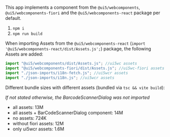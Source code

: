 This app implements a component from the `@ui5/webcomponents`, `@ui5/webcomponents-fiori` and the `@ui5/webcomponents-react` package per default.

1. `npm i`
2. `npm run build`

When importing Assets from the `@ui5/webcomponents-react` (`import '@ui5/webcomponents-react/dist/Assets.js';`) package, the following Assets are added:

```ts
import "@ui5/webcomponents/dist/Assets.js"; //ui5wc assets
import "@ui5/webcomponents-fiori/dist/Assets.js"; //ui5wc-fiori assets
import "./json-imports/i18n-fetch.js"; //ui5wcr assets
import "./json-imports/i18n.js"; //ui5wcr assets
```

Different bundle sizes with different assets (bundled via `tsc && vite build`):

_If not stated otherwise, the BarcodeScannerDialog was not imported_

- all assets: 13M
- all assets + BarCodeScannerDialog component: 14M
- no assets: 724K
- without fiori assets: 12M
- only ui5wcr assets: 1.6M
